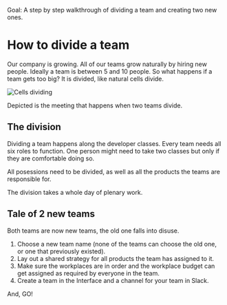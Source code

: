 Goal: A step by step walkthrough of dividing a team and creating two new ones.

# How to divide a team

Our company is growing. All of our teams grow naturally by hiring new people. Ideally a team is between 5 and 10 people. So what happens if a team gets too big? It is divided, like natural cells divide.

![Cells dividing](http://i.giphy.com/zlDvp7eTc0ik.gif)

Depicted is the meeting that happens when two teams divide.

## The division

Dividing a team happens along the developer classes. Every team needs all six roles to function. One person might need to take two classes but only if they are comfortable doing so.

All posessions need to be divided, as well as all the products the teams are responsible for.

The division takes a whole day of plenary work.

## Tale of 2 new teams

Both teams are now new teams, the old one falls into disuse.

1. Choose a new team name (none of the teams can choose the old one, or one that previously existed).
2. Lay out a shared strategy for all products the team has assigned to it.
3. Make sure the workplaces are in order and the workplace budget can get assigned as required by everyone in the team.
4. Create a team in the Interface and a channel for your team in Slack.

And, GO!
